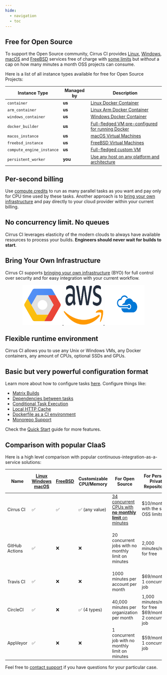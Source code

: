 ```yaml
---
hide:
  - navigation
  - toc
---
```

## Free for Open Source 

To support the Open Source community, Cirrus CI provides [Linux](guide/linux.md), [Windows](guide/windows.md), [macOS](guide/macOS.md) and [FreeBSD](guide/FreeBSD.md)
services free of charge with [some limits](faq.md#are-there-any-limits) but *without* a cap on how many minutes a month OSS projects can consume.

Here is a list of all instance types available for free for Open Source Projects:

Instance Type              | Managed by | Description
-------------------------- | ---------- | -----------------------
`container`                | **us**     | [Linux Docker Container][container]
`arm_container`            | **us**     | [Linux Arm Docker Container][container]
`windows_container`        | **us**     | [Windows Docker Container][windows_container]
`docker_builder`           | **us**     | [Full-fledged VM pre-configured for running Docker][docker_builder]
`macos_instance`           | **us**     | [macOS Virtual Machines][macos_instance]
`freebsd_instance`         | **us**     | [FreeBSD Virtual Machines][freebsd_instance]
`compute_engine_instance`  | **us**     | [Full-fledged custom VM][compute_engine_instance]
`persistent_worker`        | **you**    | [Use any host on any platform and architecture][persistent_worker]

[container]: guide/linux.md
[windows_container]: guide/windows.md
[docker_builder]: guide/docker-builder-vm.md
[macos_instance]: guide/macOS.md
[freebsd_instance]: guide/FreeBSD.md
[compute_engine_instance]: guide/custom-vms.md
[persistent_worker]: guide/persistent-workers.md

## Per-second billing

Use [compute credits](pricing.md#compute-credits) to run as many parallel tasks as you want and pay only for CPU time
used by these tasks. Another approach is to [bring your own infrastructure](#bring-your-own-infrastructure) and pay directly to your cloud provider
within your current billing.

## No concurrency limit. No queues

Cirrus CI leverages elasticity of the modern clouds to always have available resources to process your builds.
**Engineers should never wait for builds to start**.

## Bring Your Own Infrastructure 

Cirrus CI supports [bringing your own infrastructure](guide/supported-computing-services.md) (BYO) for full control over security and for easy integration with
your current workflow.

<p align="center">
  <a href="/guide/supported-computing-services#google-cloud">
    <img style="width:128px;height:128px;" src="/assets/images/gcp/Google Cloud Platform.svg"/>
  </a>
  <a href="/guide/supported-computing-services#aws">
    <img style="width:128px;height:128px;" src="/assets/images/aws/AWS.svg"/>
  </a>
  <a href="/guide/supported-computing-services#azure">
    <img style="width:128px;height:128px;" src="/assets/images/azure/Microsoft Azure.svg"/>
  </a>
</p>

## Flexible runtime environment
 
Cirrus CI allows you to use any Unix or Windows VMs, any Docker containers, any amount of CPUs, optional SSDs and GPUs.

## Basic but very powerful configuration format 

Learn more about how to configure tasks [here](guide/writing-tasks.md).
Configure things like:

* [Matrix Builds](guide/writing-tasks.md#matrix-modification)
* [Dependencies between tasks](guide/writing-tasks.md#dependencies)
* [Conditional Task Execution](guide/writing-tasks.md#conditional-task-execution)
* [Local HTTP Cache](guide/writing-tasks.md#http-cache)
* [Dockerfile as a CI environment](guide/docker-builder-vm.md#dockerfile-as-a-ci-environment)
* [Monorepo Support](guide/writing-tasks.md#supported-functions)

Check the [Quick Start](guide/quick-start.md) guide for more features.

## Comparison with popular CIaaS

Here is a high level comparison with popular continuous-integration-as-a-service solutions:

**Name**        | **[Linux][1] [Windows][2] [macOS][3]** | **[FreeBSD][4]**   | **Customizable CPU/Memory**    | **For Open Source**                                          | **For Personal Private Repositories**                          | **For Organizational Private Repositories**
--------------- | -------------------------------------- | -------------------| ------------------------------ |--------------------------------------------------------------| -------------------------------------------------------------- | --------------------------------
Cirrus CI       | :white_check_mark:                     | :white_check_mark: | :white_check_mark: (any value) | [34 concurrent CPUs with **no monthly limit** on minutes][5] | $10/month with the same OSS limits 👈                          | [Per-second usage with no parallel limit](#per-second-billing)<br>[Connect your cloud](#bring-your-own-infrastructure) for $10/month/seat
GitHub Actions  | :white_check_mark:                     | :x:                | :x:                            | 20 concurrent jobs with no monthly limit on minutes          | 2,000 minutes/month for free                                   | Per-minute usage with no parallel limit<br>Host and manage additional runners at no additional cost
Travis CI       | :white_check_mark:                     | :x:                | :x:                            | 1000 minutes per account per month                           | $69/month for 1 concurrent job                                 | $49/month per additional concurrency job
CircleCI        | :white_check_mark:                     | :x:                | :white_check_mark: (4 types)   | 40,000 minutes per organization per month                    | 1,000 minutes/month for free<br>$69/month for 2 concurrent job | $15/month/user + per-minute usage with up to 80 parallel jobs
AppVeyor        | :white_check_mark:                     | :x:                | :x:                            | 1 concurrent job with no monthly limit on minutes            | $59/month for 1 concurrent job                                 | $50/month per additional concurrency job

[1]: guide/linux.md
[2]: guide/windows.md
[3]: guide/macOS.md
[4]: guide/FreeBSD.md
[5]: faq.md#are-there-any-limits

Feel free to [contact support](mailto:support@cirruslabs.org) if you have questions for your particular case.

